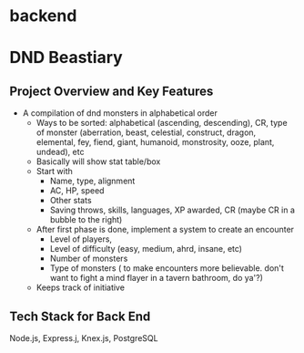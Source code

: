 # backend

# DND Beastiary #

## Project Overview and Key Features ##

- A compilation of dnd monsters in alphabetical order
     - Ways to be sorted: alphabetical (ascending, descending), CR, type of monster (aberration, beast, celestial, construct, dragon, elemental, fey, fiend, giant, humanoid, monstrosity, ooze, plant, undead), etc
     - Basically will show stat table/box
     - Start with
        - Name, type, alignment
        - AC, HP, speed
        - Other stats
        - Saving throws, skills, languages, XP awarded, CR (maybe CR in a bubble to the right)
    - After first phase is done, implement a system to create an encounter
        - Level of players, 
        - Level of difficulty (easy, medium, ahrd, insane, etc)
        - Number of monsters
        - Type of monsters ( to make encounters more believable. don't want to fight a mind flayer in a tavern bathroom, do ya'?)
    - Keeps track of initiative
      
        
## Tech Stack for Back End ##

Node.js, Express.j, Knex.js, PostgreSQL
